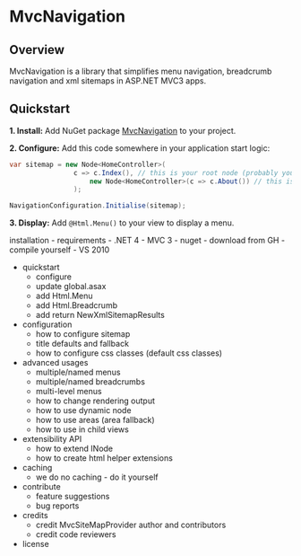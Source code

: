 # MvcNavigation

## Overview
MvcNavigation is a library that simplifies menu navigation, breadcrumb navigation and xml sitemaps in ASP.NET MVC3 apps.

## Quickstart
**1. Install:** Add NuGet package [MvcNavigation](http://nuget.org/packages/mvcnavigation) to your project.

**2. Configure:** Add this code somewhere in your application start logic:

```C#
var sitemap = new Node<HomeController>(
				c => c.Index(),	// this is your root node (probably your Home page)
					new Node<HomeController>(c => c.About()) // this is a child node
				);

NavigationConfiguration.Initialise(sitemap);
```

**3. Display:** Add `@Html.Menu()` to your view to display a menu.




installation
	- requirements
		- .NET 4
		- MVC 3
	- nuget
	- download from GH
	- compile yourself
		- VS 2010
 - quickstart
	- configure
	- update global.asax
	- add Html.Menu
	- add Html.Breadcrumb
	- add return NewXmlSitemapResults
 - configuration
	- how to configure sitemap
	- title defaults and fallback
	- how to configure css classes (default css classes)
 - advanced usages
	- multiple/named menus
	- multiple/named breadcrumbs
	- multi-level menus
	- how to change rendering output
	- how to use dynamic node
	- how to use areas (area fallback)
	- how to use in child views
 - extensibility API
	- how to extend INode
	- how to create html helper extensions
 - caching
	- we do no caching - do it yourself
 - contribute
	- feature suggestions
	- bug reports
 - credits
	- credit MvcSiteMapProvider author and contributors
	- credit code reviewers
 - license